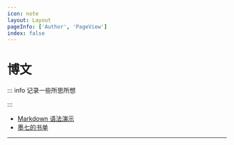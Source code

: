 ```yaml
---
icon: note
layout: Layout
pageInfo: ['Author', 'PageView']
index: false
---
```


# 博文

::: info 记录一些所思所想

:::

- [Markdown 语法演示](./markdown.md)
- [墨七的书单](./墨七的书单.md)

---
